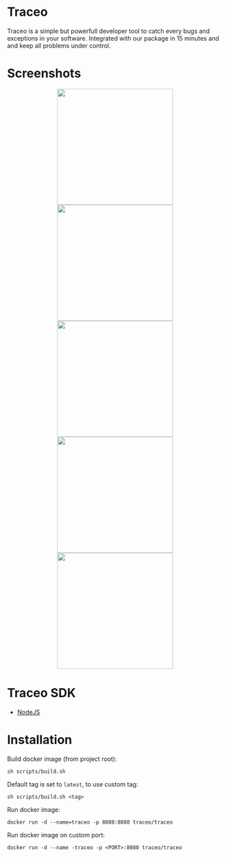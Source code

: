 # Traceo

Traceo is a simple but powerfull developer tool to catch every bugs and exceptions in your software. Integrated with our package in 15 minutes and and keep all problems under control.

# Screenshots

<p align="center">
  <img src="https://github.com/traceo-io/traceo/raw/develop/.github/screenshots/traceo-1.PNG" width="270">
  <img src="https://github.com/traceo-io/traceo/raw/develop/.github/screenshots/traceo-2.PNG" width="270">
  <img src="https://github.com/traceo-io/traceo/raw/develop/.github/screenshots/traceo-3.PNG" width="270">
  <img src="https://github.com/traceo-io/traceo/raw/develop/.github/screenshots/traceo-4.PNG" width="270">
  <img src="https://github.com/traceo-io/traceo/raw/develop/.github/screenshots/traceo-5.PNG" width="270">
</p>

# Traceo SDK

- [NodeJS](https://github.com/traceo-io/traceo-node)

# Installation

Build docker image (from project root):
```
sh scripts/build.sh
```

Default tag is set to `latest`, to use custom tag:
```
sh scripts/build.sh <tag>
```

Run docker image:
```
docker run -d --name=traceo -p 8080:8080 traceo/traceo
```

Run docker image on custom port:
```
docker run -d --name -traceo -p <PORT>:8080 traceo/traceo
```